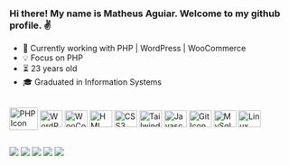 ### Hi there! My name is Matheus Aguiar. Welcome to my github profile. ✌️

- 🔭 Currently working with PHP | WordPress | WooCommerce
- 💡 Focus on PHP
- ⏳ 23 years old
- 🎓 Graduated in Information Systems
  
<div style="display: inline_block"><br>
  
  <img height="40" width="50" align="center" src="https://cdn.jsdelivr.net/gh/devicons/devicon@latest/icons/php/php-original.svg"  alt="PHP Icon"/>
  <img height="30" width="40" align="center" src="https://cdn.jsdelivr.net/gh/devicons/devicon/icons/wordpress/wordpress-plain.svg"  alt="WordPress Icon" />
  <img height="30" width="40" align="center" src="https://cdn.jsdelivr.net/gh/devicons/devicon/icons/woocommerce/woocommerce-original.svg"  alt="WooCommerce Icon" />
  <img height="30" width="40" align="center" src="https://cdn.jsdelivr.net/gh/devicons/devicon/icons/html5/html5-original.svg" alt="HML Icon"/>
  <img height="30" width="40" align="center" src="https://cdn.jsdelivr.net/gh/devicons/devicon/icons/css3/css3-original.svg" alt="CSS3 Icon"/>
  <img height="30" width="40" align="center" src="https://cdn.jsdelivr.net/gh/devicons/devicon@latest/icons/tailwindcss/tailwindcss-original.svg" alt="Tailwind Icon" />
  <img height="30" width="40" align="center" src="https://cdn.jsdelivr.net/gh/devicons/devicon/icons/javascript/javascript-plain.svg" alt="Javascript Icon" />
  <img height="30" width="40" align="center" src="https://cdn.jsdelivr.net/gh/devicons/devicon/icons/git/git-original.svg" alt="Git Icon" />
  <img height="30" width="40" align="center" src="https://cdn.jsdelivr.net/gh/devicons/devicon/icons/mysql/mysql-original-wordmark.svg" alt="MySql Icon"/>
  <img height="30" width="40" align="center" src="https://cdn.jsdelivr.net/gh/devicons/devicon/icons/linux/linux-original.svg" alt="Linux Icon"/>
</div>
  
##
  
<div> 
  <a href="https://www.linkedin.com/in/devaguia/" target="_blank"><img src="https://img.shields.io/badge/-LinkedIn-%230077B5?style=for-the-badge&logo=linkedin&logoColor=white"></a> 
  <a href= "https://dev.to/devaguia" target="_blank"><img src="https://img.shields.io/badge/dev.to-606066?style=for-the-badge&logo=devdotto&logoColor=white"></a>
  <a href= "https://medium.com/@devaguia" target="_blank"><img src="https://img.shields.io/badge/-Medium-%23333?style=for-the-badge&logo=medium&logoColor=white"></a>
 	<a href="https://www.twitch.tv/devaguia" target="_blank"><img src="https://img.shields.io/badge/Twitch-9146FF?style=for-the-badge&logo=twitch&logoColor=white"></a>
  <a href= "mailto:matheus@aguia.dev" target="_blank"><img src="https://img.shields.io/badge/-Gmail-fc0328?style=for-the-badge&logo=gmail&logoColor=white"></a>
</div>
